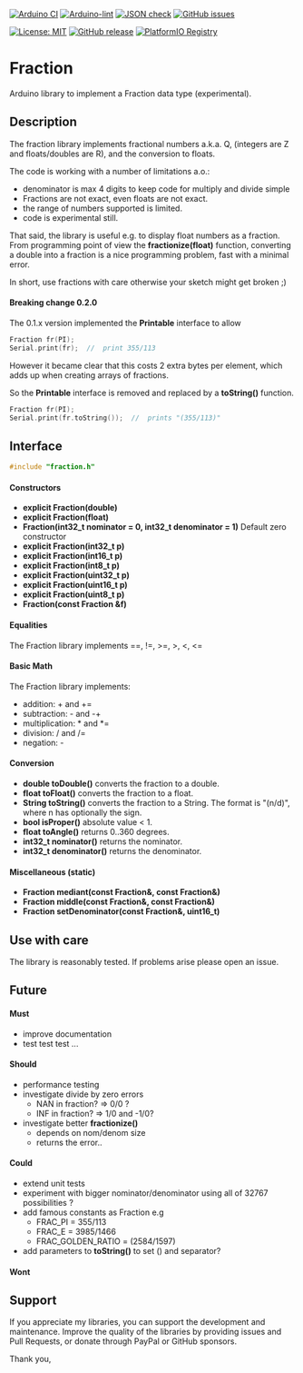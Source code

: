 
[![Arduino CI](https://github.com/RobTillaart/Fraction/workflows/Arduino%20CI/badge.svg)](https://github.com/marketplace/actions/arduino_ci)
[![Arduino-lint](https://github.com/RobTillaart/Fraction/actions/workflows/arduino-lint.yml/badge.svg)](https://github.com/RobTillaart/Fraction/actions/workflows/arduino-lint.yml)
[![JSON check](https://github.com/RobTillaart/Fraction/actions/workflows/jsoncheck.yml/badge.svg)](https://github.com/RobTillaart/Fraction/actions/workflows/jsoncheck.yml)
[![GitHub issues](https://img.shields.io/github/issues/RobTillaart/Fraction.svg)](https://github.com/RobTillaart/Fraction/issues)

[![License: MIT](https://img.shields.io/badge/license-MIT-green.svg)](https://github.com/RobTillaart/Fraction/blob/master/LICENSE)
[![GitHub release](https://img.shields.io/github/release/RobTillaart/Fraction.svg?maxAge=3600)](https://github.com/RobTillaart/Fraction/releases)
[![PlatformIO Registry](https://badges.registry.platformio.org/packages/robtillaart/library/Fraction.svg)](https://registry.platformio.org/libraries/robtillaart/Fraction)


# Fraction

Arduino library to implement a Fraction data type (experimental).


## Description

The fraction library implements fractional numbers a.k.a. Q,
(integers are Z and floats/doubles are R), and the conversion to floats.

The code is working with a number of limitations a.o.:
- denominator is max 4 digits to keep code for multiply and divide simple
- Fractions are not exact, even floats are not exact.
- the range of numbers supported is limited.
- code is experimental still.

That said, the library is useful e.g. to display float numbers as a fraction.
From programming point of view the **fractionize(float)** function, converting a double
into a fraction is a nice programming problem, fast with a minimal error.

In short, use fractions with care otherwise your sketch might get broken ;)


#### Breaking change 0.2.0

The 0.1.x version implemented the **Printable** interface to allow
```cpp
Fraction fr(PI);
Serial.print(fr);  //  print 355/113
```

However it became clear that this costs 2 extra bytes per element, which adds up
when creating arrays of fractions.

So the **Printable** interface is removed and replaced by a **toString()** function.

```cpp
Fraction fr(PI);
Serial.print(fr.toString());  //  prints "(355/113)"
```


## Interface

```cpp
#include "fraction.h"
```

#### Constructors

- **explicit Fraction(double)**
- **explicit Fraction(float)**
- **Fraction(int32_t nominator = 0, int32_t denominator = 1)** Default zero constructor
- **explicit Fraction(int32_t p)**
- **explicit Fraction(int16_t p)**
- **explicit Fraction(int8_t p)**
- **explicit Fraction(uint32_t p)**
- **explicit Fraction(uint16_t p)**
- **explicit Fraction(uint8_t p)**
- **Fraction(const Fraction &f)**


#### Equalities

The Fraction library implements ==, !=, >=, >, <, <=


#### Basic Math

The Fraction library implements:
- addition: + and += 
- subtraction: - and -+
- multiplication: \* and \*=
- division: / and /=
- negation: -


#### Conversion

- **double toDouble()** converts the fraction to a double.
- **float toFloat()** converts the fraction to a float.
- **String toString()** converts the fraction to a String.
The format is "(n/d)", where n has optionally the sign.
- **bool isProper()** absolute value < 1.
- **float toAngle()** returns 0..360 degrees.
- **int32_t nominator()** returns the nominator.
- **int32_t denominator()** returns the denominator.


#### Miscellaneous (static)

- **Fraction mediant(const Fraction&, const Fraction&)**
- **Fraction middle(const Fraction&, const Fraction&)**
- **Fraction setDenominator(const Fraction&, uint16_t)**


## Use with care

The library is reasonably tested. If problems arise please open an issue.


## Future

#### Must

- improve documentation
- test test test ...

#### Should

- performance testing
- investigate divide by zero errors
  - NAN in fraction?  =>  0/0 ?
  - INF in fraction?  =>  1/0 and -1/0?
- investigate better **fractionize()** 
  - depends on nom/denom size
  - returns the error..

#### Could

- extend unit tests
- experiment with bigger nominator/denominator using all of 32767 possibilities ?
- add famous constants as Fraction e.g 
  - FRAC_PI = 355/113
  - FRAC_E  = 3985/1466
  - FRAC_GOLDEN_RATIO = (2584/1597)
- add parameters to **toString()** to set () and separator?

#### Wont


## Support

If you appreciate my libraries, you can support the development and maintenance.
Improve the quality of the libraries by providing issues and Pull Requests, or
donate through PayPal or GitHub sponsors.

Thank you,

